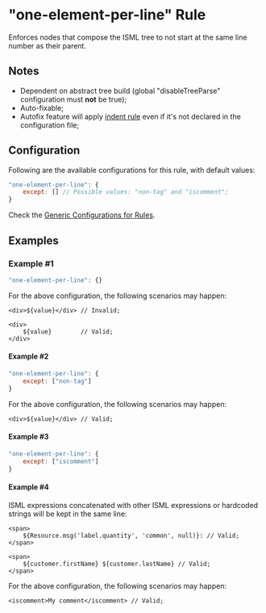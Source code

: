 # "one-element-per-line" Rule

Enforces nodes that compose the ISML tree to not start at the same line number as their parent.

## Notes

- Dependent on abstract tree build (global "disableTreeParse" configuration must **not** be true);
- Auto-fixable;
- Autofix feature will apply [indent rule][indent-readme] even if it's not declared in the configuration file;

## Configuration

Following are the available configurations for this rule, with default values:

```js
"one-element-per-line": {
    except: [] // Possible values: "non-tag" and "iscomment";
}
```

Check the [Generic Configurations for Rules][generic-config].


## Examples

### Example #1

```js
"one-element-per-line": {}
```

For the above configuration, the following scenarios may happen:

```
<div>${value}</div> // Invalid;
```

```
<div>
    ${value}        // Valid;
</div>
```

#### Example #2

```js
"one-element-per-line": {
    except: ["non-tag"]
}
```

For the above configuration, the following scenarios may happen:

```
<div>${value}</div> // Valid;
```

#### Example #3

```js
"one-element-per-line": {
    except: ["iscomment"]
}
```

#### Example #4

ISML expressions concatenated with other ISML expressions or hardcoded strings will be kept in the same line:

```
<span>
    ${Resource.msg('label.quantity', 'common', null)}: // Valid;
</span>
```

```
<span>
    ${customer.firstName} ${customer.lastName} // Valid;
</span>
```

For the above configuration, the following scenarios may happen:

```
<iscomment>My comment</iscomment> // Valid;
```

[generic-config]: <../generic-rule-config.md>
[indent-readme]:  <docs/rules/indent.md>
